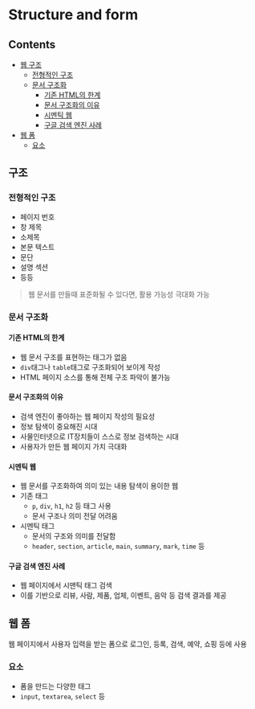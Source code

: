 Structure and form
===
Contents
---
- [웹 구조](#웹-구조)
  - [전형적인 구조](#전형적인-구조)
  - [문서 구조화](#문서-구조화)
    - [기존 HTML의 한계](#기존-html의-한계)
    - [문서 구조화의 이유](#문서-구조화의-이유)
    - [시멘틱 웹](#시멘틱-웹)
    - [구글 검색 엔진 사례](#구글-검색-엔진-사례)
- [웹 폼](#웹-폼)
  - [요소](#요소)

구조
---

### 전형적인 구조
- 페이지 번호
- 창 제목
- 소제목
- 본문 텍스트
- 문단
- 설명 섹션
- 등등

> 웹 문서를 만들때 표준화될 수 있다면, 활용 가능성 극대화 가능

### 문서 구조화
#### 기존 HTML의 한계
- 웹 문서 구조를 표현하는 태그가 없음
- `div`태그나 `table`태그로 구조화되어 보이게 작성
- HTML 페이지 소스를 통해 전체 구조 파악이 불가능
#### 문서 구조화의 이유
- 검색 엔진이 좋아하는 웹 페이지 작성의 필요성
- 정보 탐색이 중요해진 시대
- 사물인터넷으로 IT장치들이 스스로 정보 검색하는 시대
- 사용자가 만든 웹 페이지 가치 극대화
#### 시멘틱 웹
- 웹 문서를 구조화하여 의미 있는 내용 탐색이 용이한 웹
- 기존 태그
  - `p`, `div`, `h1`, `h2` 등 태그 사용
  - 문서 구조나 의미 전달 어려움
- 시멘틱 태그
  - 문서의 구조와 의미를 전달함
  - `header`, `section`, `article`, `main`, `summary`, `mark`, `time` 등
#### 구글 검색 엔진 사례
- 웹 페이지에서 시맨틱 태그 검색
- 이를 기반으로 리뷰, 사람, 제품, 업체, 이벤트, 음악 등 검색 결과를 제공

웹 폼
---
웹 페이지에서 사용자 입력을 받는 폼으로 로그인, 등록, 검색, 예약, 쇼핑 등에 사용

### 요소
- 폼을 만드는 다양한 태그
- `input`, `textarea`, `select` 등
